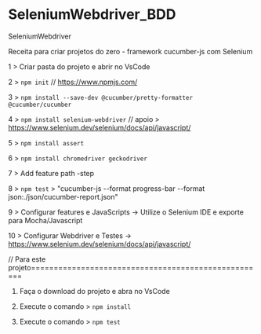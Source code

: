 # SeleniumWebdriver_BDD
SeleniumWebdriver


Receita para criar projetos do zero  - framework cucumber-js com Selenium

1 > Criar pasta do projeto e abrir no VsCode

2 > `npm init`  // https://www.npmjs.com/

3 > `npm install --save-dev @cucumber/pretty-formatter @cucumber/cucumber`

4 > `npm install selenium-webdriver` // apoio > https://www.selenium.dev/selenium/docs/api/javascript/

5 > `npm install assert`

6 > `npm install chromedriver geckodriver`

7 > Add feature path -step

8 > `npm test` > "cucumber-js --format progress-bar --format json:./json/cucumber-report.json"

9 > Configurar features e JavaScripts -> Utilize o Selenium IDE e exporte para Mocha/Javascript

10 > Configurar Webdriver e Testes -> https://www.selenium.dev/selenium/docs/api/javascript/

// Para este projeto====================================================

1. Faça o download do projeto e abra no VsCode

2. Execute o comando >  `npm install`

3. Execute o comando > `npm test`
